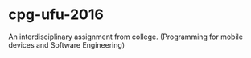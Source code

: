 # cpg-ufu-2016
An interdisciplinary assignment from college. (Programming for mobile devices and Software Engineering)
